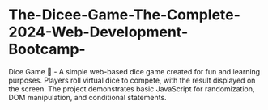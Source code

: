 # The-Dicee-Game-The-Complete-2024-Web-Development-Bootcamp-
Dice Game 🎲 - A simple web-based dice game created for fun and learning purposes. Players roll virtual dice to compete, with the result displayed on the screen. The project demonstrates basic JavaScript for randomization, DOM manipulation, and conditional statements.
